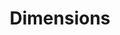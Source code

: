 ---
bigquery: https://console.cloud.google.com/bigquery?p=covid-19-dimensions-ai&page=table&d=data&t=publications
contributors: Digital Science, https://www.digital-science.com/
cost: Free for personal, non-commercial use.
description: Dimensions contains more than 100 million publications, ranging from
  articles published in scholarly journals, books and book chapters, to preprints
  and conference proceedings. All publications are contextualized with linked data
  sets, funding, publications, patents, clinical trials, and policy documents. You
  can also view associated categories, funders, institutions, and researcher profiles.
documentation: https://docs.dimensions.ai/bigquery/index.html
last_edit: Mon, 04 Apr 2022 19:04:00 GMT
location: https://www.dimensions.ai/products/free/
maintained_by: Digital Science, https://www.digital-science.com/
schema_fields: '[''open_access_categories'', ''filing_date'', ''organisation_details'',
  ''date_print'', ''created_date'', ''year'', ''mesh_headings'', ''repository_name'',
  ''research_org_city_names'', ''associated_publication_id'', ''supporting_grant_ids'',
  ''funding_currency'', ''filing_status'', ''funding_gbp'', ''original_assignee_countries'',
  ''reference_ids'', ''citations_count'', ''current_assignee_countries'', ''granted_year'',
  ''date_inserted'', ''start_date'', ''date'', ''funding_details'', ''pmid'', ''proceedings_title'',
  ''title'', ''research_org_countries'', ''funding_chf'', ''clinical_trial_ids'',
  ''research_org_country_names'', ''research_org_state_names'', ''family_count'',
  ''categories'', ''funder_org_acronyms'', ''repository_url'', ''metrics'', ''status'',
  ''category_rcdc'', ''altmetrics'', ''language'', ''category_icrp_cso'', ''funding_amount'',
  ''original_title'', ''links'', ''current_assignee'', ''resulting_publication_ids'',
  ''book_title'', ''conditions'', ''legal_status'', ''embargo_date'', ''jurisdiction'',
  ''linkout'', ''start_year'', ''funding_eur'', ''ipcr'', ''funder_orgs'', ''end_date'',
  ''date_online'', ''wikipedia_url'', ''eisbn'', ''cpc'', ''acronyms'', ''concepts'',
  ''date_modified'', ''associated_grant_ids'', ''funding_jpy'', ''parent_id'', ''citations'',
  ''conference'', ''registry'', ''email_address'', ''pages'', ''resulting_publication_doi'',
  ''funding_cny'', ''associated_publication_doi'', ''established'', ''subtitles'',
  ''funder_countries'', ''patent_ids'', ''external_ids'', ''kind'', ''funding_usd'',
  ''category_uoa'', ''publisher'', ''family_members_ids'', ''address'', ''aliases'',
  ''funder_org_cities'', ''category_hrcs_hc'', ''category_sdg'', ''researcher_ids'',
  ''funding_aud'', ''category_hra'', ''repository_id'', ''citation_string'', ''book_series_title'',
  ''expiration_year'', ''assignee_orgs'', ''priority_year'', ''inventor_names'', ''isbn'',
  ''date_imported_gbq'', ''abstract'', ''foa_number'', ''current_assignee_orgs'',
  ''expiration_date'', ''legal_events'', ''research_org_cities'', ''publication_date'',
  ''acronym'', ''investigators'', ''authors'', ''assignee_countries'', ''id'', ''gender'',
  ''types'', ''interventions'', ''funding_cad'', ''labels'', ''cited_by_ids'', ''journal_lists'',
  ''mesh_terms'', ''family_id'', ''category_hrcs_rac'', ''journal'', ''original_assignee'',
  ''issue'', ''funding_nzd'', ''funder_org_state_codes'', ''source_id'', ''arxiv_id'',
  ''grant_number'', ''category_icrp_ct'', ''brief_title'', ''pmcid'', ''research_orgs'',
  ''original_abstract'', ''acknowledgements'', ''original_assignee_orgs'', ''relationships'',
  ''type'', ''name'', ''application_number'', ''priority_date'', ''filing_year'',
  ''open_access_categories_v2'', ''date_normal'', ''phase'', ''associated_publication_arxiv_id'',
  ''volume'', ''end_year'', ''funder_org'', ''editors'', ''publication_year'', ''research_org_state_codes'',
  ''category_for'', ''granted_date'', ''publication_ids'', ''active_years'', ''category_bra'',
  ''license'', ''funder_org_countries'', ''description'', ''doi'', ''associated_publication_pmid'']'
shortname: dimensions
tags:
- scholarly literature
- patents
- funding
- clinical trials
- academic profiles
terms_of_use: 'Use of both the Dimensions COVID-19 dataset and full Dimensions dataset
  are subject to the Dimensions Terms of use: https://www.dimensions.ai/policies-terms-legal '
title: Dimensions
uuid: dcff88bd-fe6b-4fdb-8159-809bf9d7bc1c
---